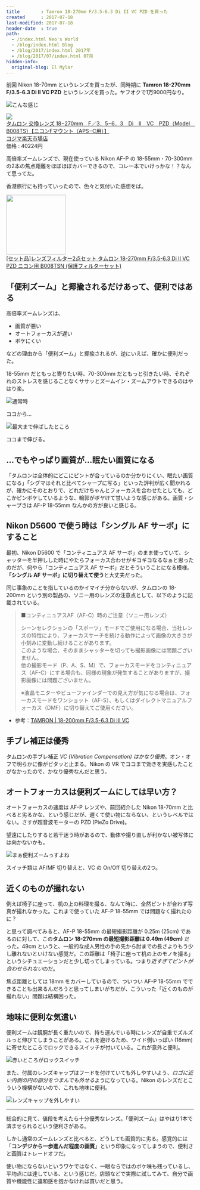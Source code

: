 ```yaml
---
title        : Tamron 18-270mm F/3.5-6.3 Di II VC PZD を買った
created      : 2017-07-18
last-modified: 2017-07-18
header-date  : true
path:
  - /index.html Neo's World
  - /blog/index.html Blog
  - /blog/2017/index.html 2017年
  - /blog/2017/07/index.html 07月
hidden-info:
  original-blog: El Mylar
---
```


前回 Nikon 18-70mm というレンズを買ったが、同時期に **Tamron 18-270mm F/3.5-6.3 Di II VC PZD** というレンズを買った。ヤフオクで1万9000円なり。

![こんな感じ](./18-01-01.jpg)

<div class="ad-rakuten">
  <div class="ad-rakuten-image">
    <a href="https://hb.afl.rakuten.co.jp/hgc/g00r8mv2.waxyc831.g00r8mv2.waxydde7/?pc=https%3A%2F%2Fitem.rakuten.co.jp%2Fr-kojima%2F3010417%2F&amp;m=http%3A%2F%2Fm.rakuten.co.jp%2Fr-kojima%2Fi%2F10436058%2F">
      <img src="https://thumbnail.image.rakuten.co.jp/@0_mall/r-kojima/cabinet/211/3010417_01l.jpg?_ex=128x128">
    </a>
  </div>
  <div class="ad-rakuten-info">
    <div class="ad-rakuten-title">
      <a href="https://hb.afl.rakuten.co.jp/hgc/g00r8mv2.waxyc831.g00r8mv2.waxydde7/?pc=https%3A%2F%2Fitem.rakuten.co.jp%2Fr-kojima%2F3010417%2F&amp;m=http%3A%2F%2Fm.rakuten.co.jp%2Fr-kojima%2Fi%2F10436058%2F">タムロン 交換レンズ 18−270mm　F／3．5−6．3　Di　II　VC　PZD（Model　B008TS）【ニコンFマウント（APS−C用）】</a>
    </div>
    <div class="ad-rakuten-shop">
      <a href="https://hb.afl.rakuten.co.jp/hgc/g00r8mv2.waxyc831.g00r8mv2.waxydde7/?pc=https%3A%2F%2Fwww.rakuten.co.jp%2Fr-kojima%2F&amp;m=http%3A%2F%2Fm.rakuten.co.jp%2Fr-kojima%2F">コジマ楽天市場店</a>
    </div>
    <div class="ad-rakuten-price">価格 : 40224円</div>
  </div>
</div>

高倍率ズームレンズで、現在使っている Nikon AF-P の 18-55mm・70-300mm の2本の焦点距離をほぼほぼカバーできるので、コレ一本でいけっかな！？なんて思ってた。

香港旅行にも持っていったので、色々と気付いた感想をば。

<div class="ad-amazon">
  <div class="ad-amazon-image">
    <a href="https://www.amazon.co.jp/dp/B08NT2MX2T?tag=neos21-22&amp;linkCode=osi&amp;th=1&amp;psc=1">
      <img src="https://m.media-amazon.com/images/I/419SlLSxvGL._SL160_.jpg" width="160" height="160">
    </a>
  </div>
  <div class="ad-amazon-info">
    <div class="ad-amazon-title">
      <a href="https://www.amazon.co.jp/dp/B08NT2MX2T?tag=neos21-22&amp;linkCode=osi&amp;th=1&amp;psc=1">[セット品]レンズフィルター2点セット タムロン 18-270mm F/3.5-6.3 Di II VC PZD ニコン用 B008TSN (保護フィルターセット)</a>
    </div>
  </div>
</div>

## 「便利ズーム」と揶揄されるだけあって、便利ではある

高倍率ズームレンズは、

- 画質が悪い
- オートフォーカスが遅い
- ボケにくい

などの理由から「便利ズーム」と揶揄されるが、逆にいえば、確かに便利だった。

18-55mm だともっと寄りたい時、70-300mm だともっと引きたい時、それぞれのストレスを感じることなくササッとズームイン・ズームアウトできるのはやはり楽。

![通常時](./18-01-02.jpg)

ココから…

![最大まで伸ばしたところ](./18-01-03.jpg)

ココまで伸びる。

## …でもやっぱり画質が…眠たい画質になる

「タムロンは全体的にどこにピントが合っているのか分かりにくい、眠たい画質になる」「シグマはそれと比べてシャープに写る」といった評判が広く聞かれるが、確かにそのとおりで、どれだけちゃんとフォーカスを合わせたとしても、どこかピンボケしているような、輪郭がボヤけて甘いような感じがある。画質・シャープさは AF-P 18-55mm なんかの方が良いと感じる。

## Nikon D5600 で使う時は「シングル AF サーボ」にすること

最初、Nikon D5600 で「コンティニュアス AF サーボ」のまま使っていて、シャッターを半押しした時にやたらフォーカス合わせがギコギコなるなぁと思ったのだが、何やら「コンティニュアス AF サーボ」だとそういうことになる模様。**「シングル AF サーボ」に切り替えて使う**と大丈夫だった。

同じ事象のことを指しているのかイマイチ分からないが、タムロンの 18-200mm という別の製品の、ソニー用のレンズの注意点として、以下のように記載されている。

> ■コンティニュアスAF（AF-C）時のご注意（ソニー用レンズ）
> 
> シーンセレクションの「スポーツ」モードでご使用になる場合、当社レンズの特性により、フォーカスサーチを続ける動作によって画像の大きさが小刻みに変動し続けることがあります。  
> このような場合、そのままシャッターを切っても撮影画像には問題ございません。  
> 他の撮影モード（P、A、S、M）で、フォーカスモードをコンティニュアス（AF-C）にする場合も、同様の現象が発生することがありますが、撮影画像には問題ございません。
> 
> ※液晶モニターやビューファインダーでの見え方が気になる場合は、フォーカスモードをワンショット（AF-S）、もしくはダイレクトマニュアルフォーカス（DMF）に切り替えてご使用ください。

- 参考：[TAMRON | 18-200mm F/3.5-6.3 Di Ⅲ VC](http://www.tamron.jp/product/lenses/b011.html)

## 手ブレ補正は優秀

タムロンの手ブレ補正 *VC (Vibration Compensation) はかなり優秀*。オン・オフで明らかに像がピタッと止まる。Nikon の VR でココまで効きを実感したことがなかったので、かなり優秀なんだと思う。

## オートフォーカスは便利ズームにしては早い方？

オートフォーカスの速度は AF-P レンズや、前回紹介した Nikon 18-70mm と比べると劣るかな、という感じだが、遅くて使い物にならない、というレベルではない。さすが超音波モーターの PZD (PieZo Drive)。

望遠にしたりすると若干迷う時があるので、動体や撮り直しが利かない被写体には向かないかも。

![まぁ便利ズームっすよね](./18-01-04.jpg)

スイッチ類は AF/MF 切り替えと、VC の On/Off 切り替えの2つ。

## 近くのものが撮れない

例えば椅子に座って、机の上の料理を撮る、なんて時に、全然ピントが合わず写真が撮れなかった。これまで使っていた AF-P 18-55mm では問題なく撮れたのに？

と思って調べてみると、AF-P 18-55mm の最短撮影距離が 0.25m (25cm) であるのに対して、この**タムロン 18-270mm の最短撮影距離は 0.49m (49cm)** だった。49cm というと、一般的な成人男性の手の先から肘までの長さよりもう少し離れないといけない感覚だ。この距離は「椅子に座って机の上のモノを撮る」というシチュエーションだと少し切ってしまっている。つまり*近すぎてピントが合わせられない*のだ。

焦点距離としては 18mm をカバーしているので、ついつい AF-P 18-55mm でできることも出来るんだろうと思ってしまいがちだが、こういった「近くのものが撮れない」問題は結構困った。

## 地味に便利な気遣い

便利ズームは鏡胴が長く重たいので、持ち運んでいる時にレンズが自重でズルズルっと伸びてしまうことがある。これを避けるため、ワイド側いっぱい (18mm) に寄せたところでロックできるスイッチが付いている。これが意外と便利。

![赤いところがロックスイッチ](./18-01-05.jpg)

また、付属のレンズキャップはフードを付けていても外しやすいよう、*ロゴに近い内側の円の部分をつまんでも外せる*ようになっている。Nikon のレンズだとこういう機構がないので、これも地味に便利。

![レンズキャップを外しやすい](./18-01-06.jpg)

---

総合的に見て、値段を考えたら十分優秀なレンズ。「便利ズーム」はやはり1本で済ませられるという便利さがある。

しかし通常のズームレンズと比べると、どうしても画質的に劣る。感覚的には「**コンデジから一歩進んだ程度の画質**」という印象になってしまうので、便利さと画質はトレードオフだ。

使い物にならないというワケではなく、一眼ならではのボケ味も残っているし、平均点には達している、という感じだ。店頭などで実際に試してみて、自分で画質や機能性に違和感を抱かなければ買いだと思う。
